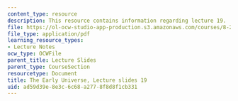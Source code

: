 ```yaml
---
content_type: resource
description: This resource contains information regarding lecture 19.
file: https://ol-ocw-studio-app-production.s3.amazonaws.com/courses/8-286-the-early-universe-fall-2013/ad59d39e8e3c6c68a2778f8d8f1cb331_MIT8_286F13_lec19.pdf
file_type: application/pdf
learning_resource_types:
- Lecture Notes
ocw_type: OCWFile
parent_title: Lecture Slides
parent_type: CourseSection
resourcetype: Document
title: The Early Universe, Lecture slides 19
uid: ad59d39e-8e3c-6c68-a277-8f8d8f1cb331
---
```

